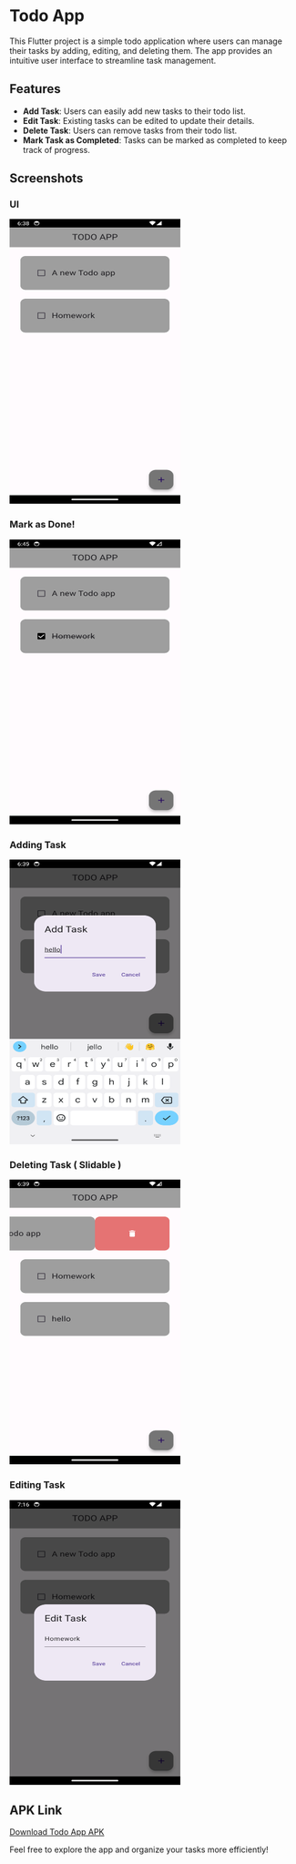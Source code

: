 # Todo App

This Flutter project is a simple todo application where users can manage their tasks by adding, editing, and deleting them. The app provides an intuitive user interface to streamline task management.

## Features

- **Add Task**: Users can easily add new tasks to their todo list.
- **Edit Task**: Existing tasks can be edited to update their details.
- **Delete Task**: Users can remove tasks from their todo list.
- **Mark Task as Completed**: Tasks can be marked as completed to keep track of progress.

## Screenshots
### UI
<img src="lib/screenshots/Screenshot_1715605697.png" alt="Tasks" width="300" height="500">

### Mark as Done!
<img src="lib/screenshots/mark_as_done.png" alt="mark as done" width="300" height="500">

### Adding Task
<img src="lib/screenshots/add_new_task.png" alt="adding Task" width="300" height="500">

### Deleting Task ( Slidable )
<img src="lib/screenshots/detele_task.png" alt="delete Task" width="300" height="500">

### Editing Task
<img src="lib/screenshots/edit_task.png" alt="editing Task" width="300" height="500">

## APK Link
[Download Todo App APK](https://drive.google.com/file/d/1K3m-XflWhSRHje0toGhQH5B9lSquTTAT/view?usp=drive_link)

Feel free to explore the app and organize your tasks more efficiently!
